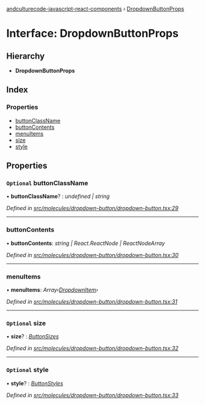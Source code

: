 [andculturecode-javascript-react-components](../README.md) › [DropdownButtonProps](dropdownbuttonprops.md)

# Interface: DropdownButtonProps

## Hierarchy

* **DropdownButtonProps**

## Index

### Properties

* [buttonClassName](dropdownbuttonprops.md#optional-buttonclassname)
* [buttonContents](dropdownbuttonprops.md#buttoncontents)
* [menuItems](dropdownbuttonprops.md#menuitems)
* [size](dropdownbuttonprops.md#optional-size)
* [style](dropdownbuttonprops.md#optional-style)

## Properties

### `Optional` buttonClassName

• **buttonClassName**? : *undefined | string*

*Defined in [src/molecules/dropdown-button/dropdown-button.tsx:29](https://github.com/phess101/AndcultureCode.JavaScript.React.Components/blob/5fd6ba2/src/molecules/dropdown-button/dropdown-button.tsx#L29)*

___

###  buttonContents

• **buttonContents**: *string | React.ReactNode | ReactNodeArray*

*Defined in [src/molecules/dropdown-button/dropdown-button.tsx:30](https://github.com/phess101/AndcultureCode.JavaScript.React.Components/blob/5fd6ba2/src/molecules/dropdown-button/dropdown-button.tsx#L30)*

___

###  menuItems

• **menuItems**: *Array‹[DropdownItem](dropdownitem.md)›*

*Defined in [src/molecules/dropdown-button/dropdown-button.tsx:31](https://github.com/phess101/AndcultureCode.JavaScript.React.Components/blob/5fd6ba2/src/molecules/dropdown-button/dropdown-button.tsx#L31)*

___

### `Optional` size

• **size**? : *[ButtonSizes](../enums/buttonsizes.md)*

*Defined in [src/molecules/dropdown-button/dropdown-button.tsx:32](https://github.com/phess101/AndcultureCode.JavaScript.React.Components/blob/5fd6ba2/src/molecules/dropdown-button/dropdown-button.tsx#L32)*

___

### `Optional` style

• **style**? : *[ButtonStyles](../enums/buttonstyles.md)*

*Defined in [src/molecules/dropdown-button/dropdown-button.tsx:33](https://github.com/phess101/AndcultureCode.JavaScript.React.Components/blob/5fd6ba2/src/molecules/dropdown-button/dropdown-button.tsx#L33)*
